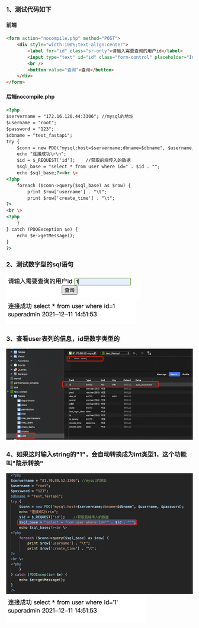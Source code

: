 ### 1、测试代码如下
#### 前端
```html
<form action="nocompile.php" method="POST">
    <div style="width:100%;text-align:center">
        <label for="id" class="sr-only">请输入需要查询的用户id</label>
        <input type="text" id="id" class="form-control" placeholder="Input Username" required="" name="id" />
        <br />
        <button value="查询">查询</button>
    </div>
</form>
```
#### 后端nocompile.php
```html
<?php
$servername = "172.16.120.44:3306"; //mysql的地址 
$username = "root";
$password = "123";
$dbname = "test_fastapi";
try {
    $conn = new PDO("mysql:host=$servername;dbname=$dbname", $username, $password); 
    echo "连接成功\r\n";
    $id = $_REQUEST['id'];    //获取前端传入的数据
    $sql_base = "select * from user where id=" . $id . "";
    echo $sql_base;?><br \>
<?php
    foreach ($conn->query($sql_base) as $row) {
        print $row['username'] . "\t";
        print $row['create_time'] . "\t"; 
?>
<br \>
<?php
    }
} catch (PDOException $e) { 
    echo $e->getMessage();
}
?>
```
### 2、测试数字型的sql语句
![image](https://github.com/498946975/Security/blob/master/images/sql_1.png)
![image](https://github.com/498946975/Security/blob/master/images/sql_2.png)
### 3、查看user表列的信息，id是数字类型的
![image](https://github.com/498946975/Security/blob/master/images/sql_3.png)
### 4、如果这时输入string的"1"，会自动转换成为int类型1，这个功能叫"隐示转换"
![image](https://github.com/498946975/Security/blob/master/images/sql_5.png)
![image](https://github.com/498946975/Security/blob/master/images/sql_4.png)

